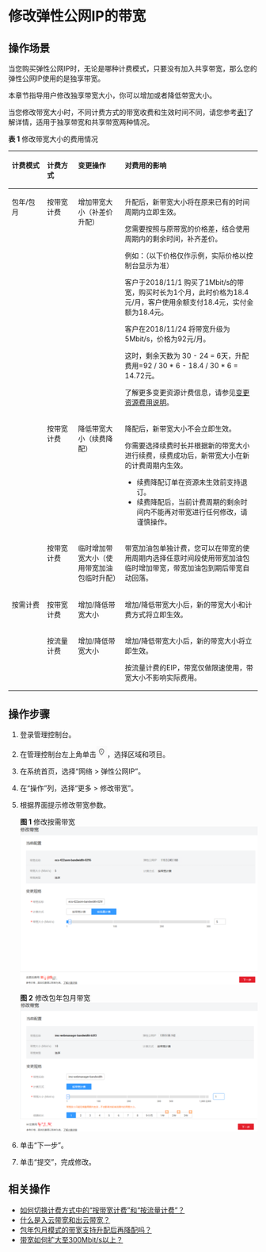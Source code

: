 # 修改弹性公网IP的带宽<a name="zh-cn_topic_0013748743"></a>

## 操作场景<a name="section10773344113312"></a>

当您购买弹性公网IP时，无论是哪种计费模式，只要没有加入共享带宽，那么您的弹性公网IP使用的是独享带宽。

本章节指导用户修改独享带宽大小，你可以增加或者降低带宽大小。

当您修改带宽大小时，不同计费方式的带宽收费和生效时间不同，请您参考[表1](#zh-cn_topic_0213996262_zh-cn_topic_0000001240837046_zh-cn_topic_0013748743_table117061129519)了解详情，适用于独享带宽和共享带宽两种情况。

**表 1**  修改带宽大小的费用情况

<a name="zh-cn_topic_0213996262_zh-cn_topic_0000001240837046_zh-cn_topic_0013748743_table117061129519"></a>
<table><thead align="left"><tr id="zh-cn_topic_0213996262_zh-cn_topic_0000001240837046_zh-cn_topic_0213996262_zh-cn_topic_0013748743_row2070710212517"><th class="cellrowborder" valign="top" width="14.12141214121412%" id="mcps1.2.5.1.1"><p id="zh-cn_topic_0213996262_zh-cn_topic_0000001240837046_p192751613174111"><a name="zh-cn_topic_0213996262_zh-cn_topic_0000001240837046_p192751613174111"></a><a name="zh-cn_topic_0213996262_zh-cn_topic_0000001240837046_p192751613174111"></a>计费模式</p>
</th>
<th class="cellrowborder" valign="top" width="12.461246124612462%" id="mcps1.2.5.1.2"><p id="zh-cn_topic_0213996262_zh-cn_topic_0000001240837046_p72751213104111"><a name="zh-cn_topic_0213996262_zh-cn_topic_0000001240837046_p72751213104111"></a><a name="zh-cn_topic_0213996262_zh-cn_topic_0000001240837046_p72751213104111"></a>计费方式</p>
</th>
<th class="cellrowborder" valign="top" width="18.771877187718772%" id="mcps1.2.5.1.3"><p id="zh-cn_topic_0213996262_zh-cn_topic_0000001240837046_zh-cn_topic_0213996262_zh-cn_topic_0013748743_p13707142550"><a name="zh-cn_topic_0213996262_zh-cn_topic_0000001240837046_zh-cn_topic_0213996262_zh-cn_topic_0013748743_p13707142550"></a><a name="zh-cn_topic_0213996262_zh-cn_topic_0000001240837046_zh-cn_topic_0213996262_zh-cn_topic_0013748743_p13707142550"></a>变更操作</p>
</th>
<th class="cellrowborder" valign="top" width="54.64546454645465%" id="mcps1.2.5.1.4"><p id="zh-cn_topic_0213996262_zh-cn_topic_0000001240837046_zh-cn_topic_0213996262_zh-cn_topic_0013748743_p1170715212514"><a name="zh-cn_topic_0213996262_zh-cn_topic_0000001240837046_zh-cn_topic_0213996262_zh-cn_topic_0013748743_p1170715212514"></a><a name="zh-cn_topic_0213996262_zh-cn_topic_0000001240837046_zh-cn_topic_0213996262_zh-cn_topic_0013748743_p1170715212514"></a>对费用的影响</p>
</th>
</tr>
</thead>
<tbody><tr id="zh-cn_topic_0213996262_zh-cn_topic_0000001240837046_row599095714407"><td class="cellrowborder" rowspan="3" valign="top" width="14.12141214121412%" headers="mcps1.2.5.1.1 "><p id="zh-cn_topic_0213996262_zh-cn_topic_0000001240837046_p42751813174114"><a name="zh-cn_topic_0213996262_zh-cn_topic_0000001240837046_p42751813174114"></a><a name="zh-cn_topic_0213996262_zh-cn_topic_0000001240837046_p42751813174114"></a>包年/包月</p>
</td>
<td class="cellrowborder" valign="top" width="12.461246124612462%" headers="mcps1.2.5.1.2 "><p id="zh-cn_topic_0213996262_zh-cn_topic_0000001240837046_p1227591314412"><a name="zh-cn_topic_0213996262_zh-cn_topic_0000001240837046_p1227591314412"></a><a name="zh-cn_topic_0213996262_zh-cn_topic_0000001240837046_p1227591314412"></a>按带宽计费</p>
</td>
<td class="cellrowborder" valign="top" width="18.771877187718772%" headers="mcps1.2.5.1.3 "><p id="zh-cn_topic_0213996262_zh-cn_topic_0000001240837046_zh-cn_topic_0213996262_zh-cn_topic_0013748743_p37072027518"><a name="zh-cn_topic_0213996262_zh-cn_topic_0000001240837046_zh-cn_topic_0213996262_zh-cn_topic_0013748743_p37072027518"></a><a name="zh-cn_topic_0213996262_zh-cn_topic_0000001240837046_zh-cn_topic_0213996262_zh-cn_topic_0013748743_p37072027518"></a>增加带宽大小（补差价升配）</p>
</td>
<td class="cellrowborder" valign="top" width="54.64546454645465%" headers="mcps1.2.5.1.4 "><p id="zh-cn_topic_0213996262_zh-cn_topic_0000001240837046_p137921136204510"><a name="zh-cn_topic_0213996262_zh-cn_topic_0000001240837046_p137921136204510"></a><a name="zh-cn_topic_0213996262_zh-cn_topic_0000001240837046_p137921136204510"></a>升配后，新带宽大小将在原来已有的时间周期内立即生效。</p>
<p id="zh-cn_topic_0213996262_zh-cn_topic_0000001240837046_zh-cn_topic_0213996262_zh-cn_topic_0013748743_p767918917713"><a name="zh-cn_topic_0213996262_zh-cn_topic_0000001240837046_zh-cn_topic_0213996262_zh-cn_topic_0013748743_p767918917713"></a><a name="zh-cn_topic_0213996262_zh-cn_topic_0000001240837046_zh-cn_topic_0213996262_zh-cn_topic_0013748743_p767918917713"></a>您需要按照与原带宽的价格差，结合使用周期内的剩余时间，补齐差价。</p>
<p id="zh-cn_topic_0213996262_zh-cn_topic_0000001240837046_zh-cn_topic_0213996262_p86671154121414"><a name="zh-cn_topic_0213996262_zh-cn_topic_0000001240837046_zh-cn_topic_0213996262_p86671154121414"></a><a name="zh-cn_topic_0213996262_zh-cn_topic_0000001240837046_zh-cn_topic_0213996262_p86671154121414"></a>例如：（以下价格仅作示例，实际价格以控制台显示为准）</p>
<p id="zh-cn_topic_0213996262_zh-cn_topic_0000001240837046_zh-cn_topic_0213996262_p12682927111510"><a name="zh-cn_topic_0213996262_zh-cn_topic_0000001240837046_zh-cn_topic_0213996262_p12682927111510"></a><a name="zh-cn_topic_0213996262_zh-cn_topic_0000001240837046_zh-cn_topic_0213996262_p12682927111510"></a>客户于2018/11/1 购买了1Mbit/s的带宽，购买时长为1个月，此时价格为18.4元/月，客户使用余额支付18.4元，实付金额为18.4元。</p>
<p id="zh-cn_topic_0213996262_zh-cn_topic_0000001240837046_zh-cn_topic_0213996262_p4682827141512"><a name="zh-cn_topic_0213996262_zh-cn_topic_0000001240837046_zh-cn_topic_0213996262_p4682827141512"></a><a name="zh-cn_topic_0213996262_zh-cn_topic_0000001240837046_zh-cn_topic_0213996262_p4682827141512"></a>客户在2018/11/24 将带宽升级为5Mbit/s，价格为92元/月。</p>
<p id="zh-cn_topic_0213996262_zh-cn_topic_0000001240837046_zh-cn_topic_0213996262_p2682327141516"><a name="zh-cn_topic_0213996262_zh-cn_topic_0000001240837046_zh-cn_topic_0213996262_p2682327141516"></a><a name="zh-cn_topic_0213996262_zh-cn_topic_0000001240837046_zh-cn_topic_0213996262_p2682327141516"></a>这时，剩余天数为 30 - 24 = 6天，升配费用=92 / 30 * 6 - 18.4 / 30 * 6 = 14.72元。</p>
<p id="zh-cn_topic_0213996262_zh-cn_topic_0000001240837046_zh-cn_topic_0213996262_p9529133320254"><a name="zh-cn_topic_0213996262_zh-cn_topic_0000001240837046_zh-cn_topic_0213996262_p9529133320254"></a><a name="zh-cn_topic_0213996262_zh-cn_topic_0000001240837046_zh-cn_topic_0213996262_p9529133320254"></a>了解更多变更资源计费信息，请参见<a href="https://support.huaweicloud.com/usermanual-billing/renewals_topic_60000001.html" target="_blank" rel="noopener noreferrer">变更资源费用说明</a>。</p>
</td>
</tr>
<tr id="zh-cn_topic_0213996262_zh-cn_topic_0000001240837046_row1797215914408"><td class="cellrowborder" valign="top" headers="mcps1.2.5.1.1 "><p id="zh-cn_topic_0213996262_zh-cn_topic_0000001240837046_p1782175895717"><a name="zh-cn_topic_0213996262_zh-cn_topic_0000001240837046_p1782175895717"></a><a name="zh-cn_topic_0213996262_zh-cn_topic_0000001240837046_p1782175895717"></a>按带宽计费</p>
</td>
<td class="cellrowborder" valign="top" headers="mcps1.2.5.1.2 "><p id="zh-cn_topic_0213996262_zh-cn_topic_0000001240837046_zh-cn_topic_0213996262_zh-cn_topic_0013748743_p661712881111"><a name="zh-cn_topic_0213996262_zh-cn_topic_0000001240837046_zh-cn_topic_0213996262_zh-cn_topic_0013748743_p661712881111"></a><a name="zh-cn_topic_0213996262_zh-cn_topic_0000001240837046_zh-cn_topic_0213996262_zh-cn_topic_0013748743_p661712881111"></a>降低带宽大小（续费降配）</p>
</td>
<td class="cellrowborder" valign="top" headers="mcps1.2.5.1.3 "><p id="zh-cn_topic_0213996262_zh-cn_topic_0000001240837046_p3299102165312"><a name="zh-cn_topic_0213996262_zh-cn_topic_0000001240837046_p3299102165312"></a><a name="zh-cn_topic_0213996262_zh-cn_topic_0000001240837046_p3299102165312"></a>降配后，新带宽大小不会立即生效。</p>
<div class="p" id="zh-cn_topic_0213996262_zh-cn_topic_0000001240837046_zh-cn_topic_0213996262_zh-cn_topic_0013748743_p186171228151117"><a name="zh-cn_topic_0213996262_zh-cn_topic_0000001240837046_zh-cn_topic_0213996262_zh-cn_topic_0013748743_p186171228151117"></a><a name="zh-cn_topic_0213996262_zh-cn_topic_0000001240837046_zh-cn_topic_0213996262_zh-cn_topic_0013748743_p186171228151117"></a>你需要选择续费时长并根据新的带宽大小进行续费，续费成功后，新带宽大小在新的计费周期内生效。<a name="zh-cn_topic_0213996262_zh-cn_topic_0000001240837046_zh-cn_topic_0213996262_zh-cn_topic_0013748743_ul178551434171416"></a><a name="zh-cn_topic_0213996262_zh-cn_topic_0000001240837046_zh-cn_topic_0213996262_zh-cn_topic_0013748743_ul178551434171416"></a><ul id="zh-cn_topic_0213996262_zh-cn_topic_0000001240837046_zh-cn_topic_0213996262_zh-cn_topic_0013748743_ul178551434171416"><li>续费降配订单在资源未生效前支持退订。</li><li>续费降配后，当前计费周期的剩余时间内不能再对带宽进行任何修改，请谨慎操作。</li></ul>
</div>
</td>
</tr>
<tr id="zh-cn_topic_0213996262_zh-cn_topic_0000001240837046_row173115585423"><td class="cellrowborder" valign="top" headers="mcps1.2.5.1.1 "><p id="zh-cn_topic_0213996262_zh-cn_topic_0000001240837046_p4831958195714"><a name="zh-cn_topic_0213996262_zh-cn_topic_0000001240837046_p4831958195714"></a><a name="zh-cn_topic_0213996262_zh-cn_topic_0000001240837046_p4831958195714"></a>按带宽计费</p>
</td>
<td class="cellrowborder" valign="top" headers="mcps1.2.5.1.2 "><p id="zh-cn_topic_0213996262_zh-cn_topic_0000001240837046_p2311145811424"><a name="zh-cn_topic_0213996262_zh-cn_topic_0000001240837046_p2311145811424"></a><a name="zh-cn_topic_0213996262_zh-cn_topic_0000001240837046_p2311145811424"></a>临时增加带宽大小（使用带宽加油包临时升配）</p>
</td>
<td class="cellrowborder" valign="top" headers="mcps1.2.5.1.3 "><p id="zh-cn_topic_0213996262_zh-cn_topic_0000001240837046_p47671371431"><a name="zh-cn_topic_0213996262_zh-cn_topic_0000001240837046_p47671371431"></a><a name="zh-cn_topic_0213996262_zh-cn_topic_0000001240837046_p47671371431"></a>带宽加油包单独计费，您可以在带宽的使用周期内选择任意时间段使用带宽加油包临时增加带宽，带宽加油包到期后带宽自动回落。</p>
</td>
</tr>
<tr id="zh-cn_topic_0213996262_zh-cn_topic_0000001240837046_zh-cn_topic_0213996262_row129737166211"><td class="cellrowborder" rowspan="2" valign="top" width="14.12141214121412%" headers="mcps1.2.5.1.1 "><p id="zh-cn_topic_0213996262_zh-cn_topic_0000001240837046_zh-cn_topic_0213996262_p29731716727"><a name="zh-cn_topic_0213996262_zh-cn_topic_0000001240837046_zh-cn_topic_0213996262_p29731716727"></a><a name="zh-cn_topic_0213996262_zh-cn_topic_0000001240837046_zh-cn_topic_0213996262_p29731716727"></a>按需计费</p>
</td>
<td class="cellrowborder" valign="top" width="12.461246124612462%" headers="mcps1.2.5.1.2 "><p id="zh-cn_topic_0213996262_zh-cn_topic_0000001240837046_p155655310417"><a name="zh-cn_topic_0213996262_zh-cn_topic_0000001240837046_p155655310417"></a><a name="zh-cn_topic_0213996262_zh-cn_topic_0000001240837046_p155655310417"></a>按带宽计费</p>
</td>
<td class="cellrowborder" valign="top" width="18.771877187718772%" headers="mcps1.2.5.1.3 "><p id="zh-cn_topic_0213996262_zh-cn_topic_0000001240837046_zh-cn_topic_0213996262_p103945561024"><a name="zh-cn_topic_0213996262_zh-cn_topic_0000001240837046_zh-cn_topic_0213996262_p103945561024"></a><a name="zh-cn_topic_0213996262_zh-cn_topic_0000001240837046_zh-cn_topic_0213996262_p103945561024"></a>增加/降低带宽大小</p>
</td>
<td class="cellrowborder" valign="top" width="54.64546454645465%" headers="mcps1.2.5.1.4 "><p id="zh-cn_topic_0213996262_zh-cn_topic_0000001240837046_zh-cn_topic_0213996262_p99732163210"><a name="zh-cn_topic_0213996262_zh-cn_topic_0000001240837046_zh-cn_topic_0213996262_p99732163210"></a><a name="zh-cn_topic_0213996262_zh-cn_topic_0000001240837046_zh-cn_topic_0213996262_p99732163210"></a>增加/降低带宽大小后，新的带宽大小和计费方式将立即生效。</p>
</td>
</tr>
<tr id="zh-cn_topic_0213996262_zh-cn_topic_0000001240837046_zh-cn_topic_0213996262_zh-cn_topic_0013748743_row6707727518"><td class="cellrowborder" valign="top" headers="mcps1.2.5.1.1 "><p id="zh-cn_topic_0213996262_zh-cn_topic_0000001240837046_p1956503134119"><a name="zh-cn_topic_0213996262_zh-cn_topic_0000001240837046_p1956503134119"></a><a name="zh-cn_topic_0213996262_zh-cn_topic_0000001240837046_p1956503134119"></a>按流量计费</p>
</td>
<td class="cellrowborder" valign="top" headers="mcps1.2.5.1.2 "><p id="zh-cn_topic_0213996262_zh-cn_topic_0000001240837046_p58721747174214"><a name="zh-cn_topic_0213996262_zh-cn_topic_0000001240837046_p58721747174214"></a><a name="zh-cn_topic_0213996262_zh-cn_topic_0000001240837046_p58721747174214"></a>增加/降低带宽大小</p>
</td>
<td class="cellrowborder" valign="top" headers="mcps1.2.5.1.3 "><p id="zh-cn_topic_0213996262_zh-cn_topic_0000001240837046_p1965713187107"><a name="zh-cn_topic_0213996262_zh-cn_topic_0000001240837046_p1965713187107"></a><a name="zh-cn_topic_0213996262_zh-cn_topic_0000001240837046_p1965713187107"></a>增加/降低带宽大小后，新的带宽大小将立即生效。</p>
<p id="zh-cn_topic_0213996262_zh-cn_topic_0000001240837046_p82981749691"><a name="zh-cn_topic_0213996262_zh-cn_topic_0000001240837046_p82981749691"></a><a name="zh-cn_topic_0213996262_zh-cn_topic_0000001240837046_p82981749691"></a>按流量计费的EIP，带宽仅做限速使用，带宽大小不影响实际费用。</p>
</td>
</tr>
</tbody>
</table>

## 操作步骤<a name="section1051492110121"></a>

1.  登录管理控制台。
2.  在管理控制台左上角单击![](figures/icon-region.png)，选择区域和项目。
3.  在系统首页，选择“网络 \> 弹性公网IP”。
4.  在“操作”列，选择“更多 \> 修改带宽”。
5.  根据界面提示修改带宽参数。

    **图 1**  修改按需带宽<a name="fig10519348133519"></a>  
    ![](figures/修改按需带宽.png "修改按需带宽")

    **图 2**  修改包年包月带宽<a name="fig18374419368"></a>  
    ![](figures/修改包年包月带宽.png "修改包年包月带宽")

6.  单击“下一步”。
7.  单击“提交”，完成修改。

## 相关操作<a name="section11286143172713"></a>

-   [如何切换计费方式中的“按带宽计费”和“按流量计费”？](https://support.huaweicloud.com/vpc_faq/vpc_common_0001.html)
-   [什么是入云带宽和出云带宽？](https://support.huaweicloud.com/vpc_faq/faq_bandwidth_0004.html)
-   [包年包月模式的带宽支持升配后再降配吗？](https://support.huaweicloud.com/vpc_faq/faq_bandwidth_0005.html)
-   [带宽如何扩大至300Mbit/s以上？](https://support.huaweicloud.com/eip_faq/faq_bandwidth_0015.html)

